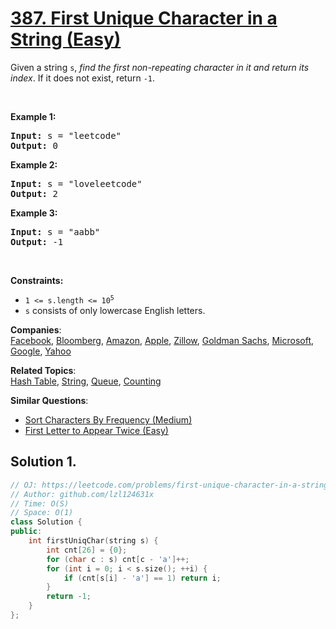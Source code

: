 # [387. First Unique Character in a String (Easy)](https://leetcode.com/problems/first-unique-character-in-a-string/)

<p>Given a string <code>s</code>, <em>find the first non-repeating character in it and return its index</em>. If it does not exist, return <code>-1</code>.</p>

<p>&nbsp;</p>
<p><strong>Example 1:</strong></p>
<pre><strong>Input:</strong> s = "leetcode"
<strong>Output:</strong> 0
</pre><p><strong>Example 2:</strong></p>
<pre><strong>Input:</strong> s = "loveleetcode"
<strong>Output:</strong> 2
</pre><p><strong>Example 3:</strong></p>
<pre><strong>Input:</strong> s = "aabb"
<strong>Output:</strong> -1
</pre>
<p>&nbsp;</p>
<p><strong>Constraints:</strong></p>

<ul>
	<li><code>1 &lt;= s.length &lt;= 10<sup>5</sup></code></li>
	<li><code>s</code> consists of only lowercase English letters.</li>
</ul>

**Companies**:  
[Facebook](https://leetcode.com/company/facebook), [Bloomberg](https://leetcode.com/company/bloomberg), [Amazon](https://leetcode.com/company/amazon), [Apple](https://leetcode.com/company/apple), [Zillow](https://leetcode.com/company/zillow), [Goldman Sachs](https://leetcode.com/company/goldman-sachs), [Microsoft](https://leetcode.com/company/microsoft), [Google](https://leetcode.com/company/google), [Yahoo](https://leetcode.com/company/yahoo)

**Related Topics**:  
[Hash Table](https://leetcode.com/tag/hash-table/), [String](https://leetcode.com/tag/string/), [Queue](https://leetcode.com/tag/queue/), [Counting](https://leetcode.com/tag/counting/)

**Similar Questions**:
* [Sort Characters By Frequency (Medium)](https://leetcode.com/problems/sort-characters-by-frequency/)
* [First Letter to Appear Twice (Easy)](https://leetcode.com/problems/first-letter-to-appear-twice/)

## Solution 1.

```cpp
// OJ: https://leetcode.com/problems/first-unique-character-in-a-string/
// Author: github.com/lzl124631x
// Time: O(S)
// Space: O(1)
class Solution {
public:
    int firstUniqChar(string s) {
        int cnt[26] = {0};
        for (char c : s) cnt[c - 'a']++;
        for (int i = 0; i < s.size(); ++i) {
            if (cnt[s[i] - 'a'] == 1) return i;
        }
        return -1;
    }
};
```